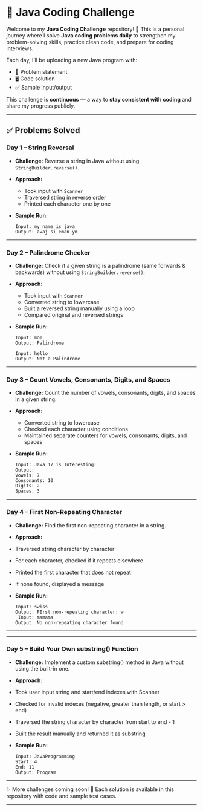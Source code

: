 # 🚀 Java Coding Challenge

Welcome to my **Java Coding Challenge** repository! 🎯
This is a personal journey where I solve **Java coding problems daily** to strengthen my problem-solving skills, practice clean code, and prepare for coding interviews.

Each day, I’ll be uploading a new Java program with:

* 📌 Problem statement
* 🖥️ Code solution
* ✅ Sample input/output

This challenge is **continuous**  — a way to **stay consistent with coding** and share my progress publicly.

---

## ✅ Problems Solved

### **Day 1 – String Reversal**

* **Challenge:** Reverse a string in Java without using `StringBuilder.reverse()`.
* **Approach:**

  * Took input with `Scanner`
  * Traversed string in reverse order
  * Printed each character one by one
* **Sample Run:**

  ```
  Input: my name is java  
  Output: avaj si eman ym
  ```

---

### **Day 2 – Palindrome Checker**

* **Challenge:** Check if a given string is a palindrome (same forwards & backwards) without using `StringBuilder.reverse()`.
* **Approach:**

  * Took input with `Scanner`
  * Converted string to lowercase
  * Built a reversed string manually using a loop
  * Compared original and reversed strings
* **Sample Run:**

  ```
  Input: mom  
  Output: Palindrome  

  Input: hello  
  Output: Not a Palindrome
  ```

---

### **Day 3 – Count Vowels, Consonants, Digits, and Spaces**

* **Challenge:** Count the number of vowels, consonants, digits, and spaces in a given string.
* **Approach:**

  * Converted string to lowercase
  * Checked each character using conditions
  * Maintained separate counters for vowels, consonants, digits, and spaces
* **Sample Run:**

  ```
  Input: Java 17 is Interesting!  
  Output:  
  Vowels: 7 
  Consonants: 10
  Digits: 2  
  Spaces: 3  
  ```

---
### **Day 4 – First Non-Repeating Character**

* **Challenge:** Find the first non-repeating character in a string.

* **Approach:**

* Traversed string character by character

* For each character, checked if it repeats elsewhere

* Printed the first character that does not repeat

* If none found, displayed a message

* **Sample Run:**

  ```
  Input: swiss  
  Output: FIrst non-repeating character: w 
   Input: mamama 
  Output: No non-repeating character found
   ```

---
---
### **Day 5 – Build Your Own substring() Function**

* **Challenge:** Implement a custom substring() method in Java without using the built-in one.

* **Approach:**

* Took user input string and start/end indexes with Scanner

* Checked for invalid indexes (negative, greater than length, or start > end)

* Traversed the string character by character from start to end - 1

* Built the result manually and returned it as substring

* **Sample Run:**

  ```
  Input: JavaProgramming
  Start: 4
  End: 11
  Output: Program 
   ```

---
✨ More challenges coming soon!
📂 Each solution is available in this repository with code and sample test cases.

---


